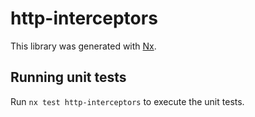 # http-interceptors

This library was generated with [Nx](https://nx.dev).

## Running unit tests

Run `nx test http-interceptors` to execute the unit tests.
